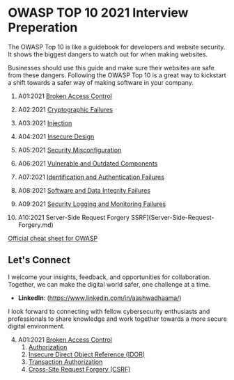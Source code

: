 # OWASP TOP 10 2021 Interview Preperation 

The OWASP Top 10 is like a guidebook for developers and website security. It shows the biggest dangers to watch out for when making websites. 

Businesses should use this guide and make sure their websites are safe from these dangers. Following the OWASP Top 10 is a great way to kickstart a shift towards a safer way of making software in your company. 

1. A01:2021 [Broken Access Control](Broken-Access-Control.md)
  
2. A02:2021 [Cryptographic Failures](Cryptographic-Failures.md)
   
3. A03:2021 [Injection](Injection.md)

4. A04:2021 [Insecure Design](Insecure-Design.md)

5. A05:2021 [Security Misconfiguration](Security-Misconfiguration.md)

6. A06:2021 [Vulnerable and Outdated Components](Vulnerable-and-Outdated-Components.md)

7. A07:2021 [Identification and Authentication Failures](Identification-and-Authentication-Failures.md)

8. A08:2021 [Software and Data Integrity Failures](Software-and-Data-Integrity-Failures.md)

9. A09:2021 [Security Logging and Monitoring Failures](Security-Logging-and-Monitoring-Failures.md)

10. A10:2021 Server-Side Request Forgery SSRF](Server-Side-Request-Forgery.md)

[Official cheat sheet for OWASP](https://cheatsheetseries.owasp.org/IndexTopTen.html) 

## Let's Connect

I welcome your insights, feedback, and opportunities for collaboration. Together, we can make the digital world safer, one challenge at a time.

- **LinkedIn**: (https://www.linkedin.com/in/aashwadhaama/)

I look forward to connecting with fellow cybersecurity enthusiasts and professionals to share knowledge and work together towards a more secure digital environment.

  
4. A01:2021 [Broken Access Control](Broken-Access-Control.md)
   1. [Authorization](Authorization.md)
   2. [Insecure Direct Object Reference (IDOR)](Insecure_Direct_Object_Reference.md)
   3. [Transaction Authorization](Transaction-Authorization.md)
   4. [Cross-Site Request Forgery (CSRF)](Cross-Site-Request-Forgery.md)
